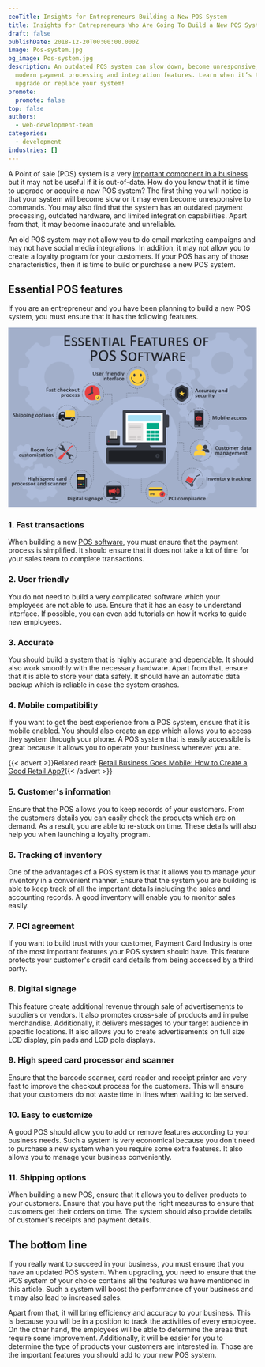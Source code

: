 ```yaml
---
ceoTitle: Insights for Entrepreneurs Building a New POS System
title: Insights for Entrepreneurs Who Are Going To Build a New POS System
draft: false
publishDate: 2018-12-20T00:00:00.000Z
image: Pos-system.jpg
og_image: Pos-system.jpg
description: An outdated POS system can slow down, become unresponsive, or lack
  modern payment processing and integration features. Learn when it’s time to
  upgrade or replace your system!
promote:
  promote: false
top: false
authors:
  - web-development-team
categories:
  - development
industries: []
---
```

A Point of sale (POS) system is a very <a href="https://www.entrepreneur.com/encyclopedia/point-of-sale-pos-system" target="_blank">important component in a business</a> but it may not be useful if it is out-of-date. How do you know that it is time to upgrade or acquire a new POS system? The first thing you will notice is that your system will become slow or it may even become unresponsive to commands. You may also find that the system has an outdated payment processing, outdated hardware, and limited integration capabilities. Apart from that, it may become inaccurate and unreliable.

An old POS system may not allow you to do email marketing campaigns and may not have social media integrations. In addition, it may not allow you to create a loyalty program for your customers. If your POS has any of those characteristics, then it is time to build or purchase a new POS system.

## Essential POS features

If you are an entrepreneur and you have been planning to build a new POS system, you must ensure that it has the following features.

![Essential Features of POS Software](pos_soft_features.png)

### 1. Fast transactions

When building a new <a href="https://toppossystem.com/" target="_blank">POS software</a>, you must ensure that the payment process is simplified. It should ensure that it does not take a lot of time for your sales team to complete transactions.

### 2. User friendly
You do not need to build a very complicated software which your employees are not able to use. Ensure that it has an easy to understand interface. If possible, you can even add tutorials on how it works to guide new employees.

### 3. Accurate

You should build a system that is highly accurate and dependable. It should also work smoothly with the necessary hardware. Apart from that, ensure that it is able to store your data safely. It should have an automatic data backup which is reliable in case the system crashes.

### 4. Mobile compatibility

If you want to get the best experience from a POS system, ensure that it is mobile enabled. You should also create an app which allows you to access they system through your phone. A POS system that is easily accessible is great because it allows you to operate your business wherever you are.

{{< advert >}}Related read: [Retail Business Goes Mobile: How to Create a Good Retail App?](https://anadea.info/blog/retail-business-goes-mobile-how-to-create-a-good-retail-app){{< /advert >}}

### 5. Customer's information

Ensure that the POS allows you to keep records of your customers. From the customers details you can easily check the products which are on demand. As a result, you are able to re-stock on time. These details will also help you when launching a loyalty program.

### 6. Tracking of inventory

One of the advantages of a POS system is that it allows you to manage your inventory in a convenient manner. Ensure that the system you are building is able to keep track of all the important details including the sales and accounting records. A good inventory will enable you to monitor sales easily.

### 7. PCI agreement

If you want to build trust with your customer, Payment Card Industry is one of the most important features your POS system should have. This feature protects your customer's credit card details from being accessed by a third party.

### 8. Digital signage

This feature create additional revenue through sale of advertisements to suppliers or vendors. It also promotes cross-sale of products and impulse merchandise. Additionally, it delivers messages to your target audience in specific locations. It also allows you to create advertisements on full size LCD display, pin pads and LCD pole displays.

### 9. High speed card processor and scanner

Ensure that the barcode scanner, card reader and receipt printer are very fast to improve the checkout process for the customers. This will ensure that your customers do not waste time in lines when waiting to be served.

### 10. Easy to customize

A good POS should allow you to add or remove features according to your business needs. Such a system is very economical because you don't need to purchase a new system when you require some extra features. It also allows you to manage your business conveniently.

### 11. Shipping options

When building a new POS, ensure that it allows you to deliver products to your customers. Ensure that you have put the right measures to ensure that customers get their orders on time. The system should also provide details of customer's receipts and payment details.

## The bottom line

If you really want to succeed in your business, you must ensure that you have an updated POS system. When upgrading, you need to ensure that the POS system of your choice contains all the features we have mentioned in this article. Such a system will boost the performance of your business and it may also lead to increased sales.

Apart from that, it will bring efficiency and accuracy to your business. This is because you will be in a position to track the activities of every employee. On the other hand, the employees will be able to determine the areas that require some improvement. Additionally, it will be easier for you to determine the type of products your customers are interested in. Those are the important features you should add to your new POS system.
